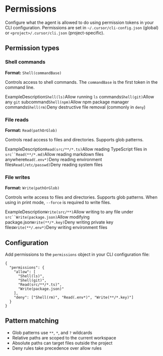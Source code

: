# Permissions

Configure what the agent is allowed to do using permission tokens in your CLI configuration. Permissions are set in `~/.cursor/cli-config.json` (global) or `<project>/.cursor/cli.json` (project-specific).

## Permission types

### Shell commands

**Format:** `Shell(commandBase)`

Controls access to shell commands. The `commandBase` is the first token in the command line.

ExampleDescription`Shell(ls)`Allow running `ls` commands`Shell(git)`Allow any `git` subcommand`Shell(npm)`Allow npm package manager commands`Shell(rm)`Deny destructive file removal (commonly in `deny`)
### File reads

**Format:** `Read(pathOrGlob)`

Controls read access to files and directories. Supports glob patterns.

ExampleDescription`Read(src/**/*.ts)`Allow reading TypeScript files in `src``Read(**/*.md)`Allow reading markdown files anywhere`Read(.env*)`Deny reading environment files`Read(/etc/passwd)`Deny reading system files
### File writes

**Format:** `Write(pathOrGlob)`

Controls write access to files and directories. Supports glob patterns. When using in print mode, `--force` is required to write files.

ExampleDescription`Write(src/**)`Allow writing to any file under `src``Write(package.json)`Allow modifying package.json`Write(**/*.key)`Deny writing private key files`Write(**/.env*)`Deny writing environment files
## Configuration

Add permissions to the `permissions` object in your CLI configuration file:

```
{
  "permissions": {
    "allow": [
      "Shell(ls)",
      "Shell(git)",
      "Read(src/**/*.ts)",
      "Write(package.json)"
    ],
    "deny": ["Shell(rm)", "Read(.env*)", "Write(**/*.key)"]
  }
}
```

## Pattern matching

- Glob patterns use `**`, `*`, and `?` wildcards
- Relative paths are scoped to the current workspace
- Absolute paths can target files outside the project
- Deny rules take precedence over allow rules